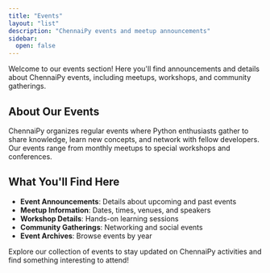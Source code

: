 ```yaml
---
title: "Events"
layout: "list"
description: "ChennaiPy events and meetup announcements"
sidebar:
  open: false
---
```


Welcome to our events section! Here you'll find announcements and details about ChennaiPy events, including meetups, workshops, and community gatherings.

## About Our Events

ChennaiPy organizes regular events where Python enthusiasts gather to share knowledge, learn new concepts, and network with fellow developers. Our events range from monthly meetups to special workshops and conferences.

## What You'll Find Here

- **Event Announcements**: Details about upcoming and past events
- **Meetup Information**: Dates, times, venues, and speakers
- **Workshop Details**: Hands-on learning sessions
- **Community Gatherings**: Networking and social events
- **Event Archives**: Browse events by year

Explore our collection of events to stay updated on ChennaiPy activities and find something interesting to attend!
